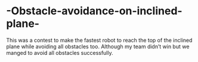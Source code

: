 # -Obstacle-avoidance-on-inclined-plane-
This was a contest to make the fastest robot to reach the top of the inclined plane while avoiding all obstacles too. Although my team didn’t win but we manged to avoid all obstacles successfully.
